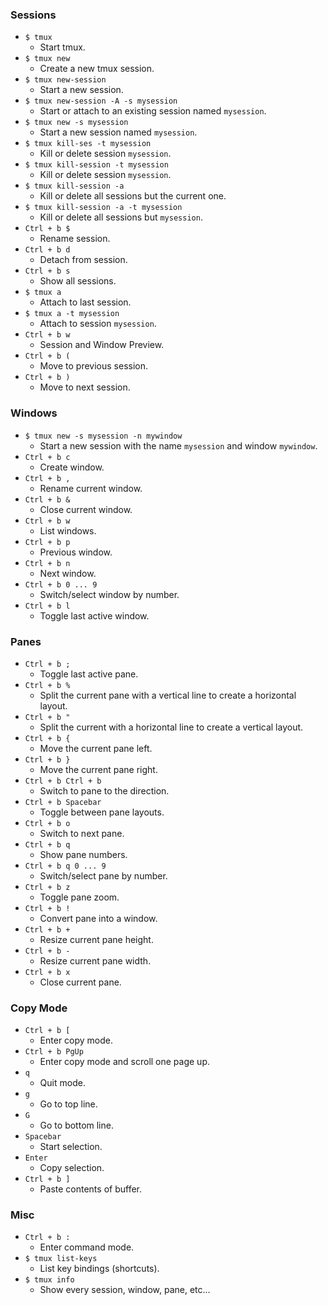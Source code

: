 ### Sessions

- `$ tmux`
  - Start tmux.
- `$ tmux new`
  - Create a new tmux session.
- `$ tmux new-session`
  - Start a new session.
- `$ tmux new-session -A -s mysession`
  - Start or attach to an existing session named `mysession`.
- `$ tmux new -s mysession`
  - Start a new session named `mysession`.
- `$ tmux kill-ses -t mysession`
  - Kill or delete session `mysession`.
- `$ tmux kill-session -t mysession`
  - Kill or delete session `mysession`.
- `$ tmux kill-session -a`
  - Kill or delete all sessions but the current one.
- `$ tmux kill-session -a -t mysession`
  - Kill or delete all sessions but `mysession`.
- `Ctrl + b $`
  - Rename session.
- `Ctrl + b d`
  - Detach from session.
- `Ctrl + b s`
  - Show all sessions.
- `$ tmux a`
  - Attach to last session.
- `$ tmux a -t mysession`
  - Attach to session `mysession`.
- `Ctrl + b w`
  - Session and Window Preview.
- `Ctrl + b (`
  - Move to previous session.
- `Ctrl + b )`
  - Move to next session.

### Windows

- `$ tmux new -s mysession -n mywindow`
  - Start a new session with the name `mysession` and window `mywindow`.
- `Ctrl + b c`
  - Create window.
- `Ctrl + b ,`
  - Rename current window.
- `Ctrl + b &`
  - Close current window.
- `Ctrl + b w`
  - List windows.
- `Ctrl + b p`
  - Previous window.
- `Ctrl + b n`
  - Next window.
- `Ctrl + b 0 ... 9`
  - Switch/select window by number.
- `Ctrl + b l`
  - Toggle last active window.

### Panes

- `Ctrl + b ;`
  - Toggle last active pane.
- `Ctrl + b %`
  - Split the current pane with a vertical line to create a horizontal layout.
- `Ctrl + b "`
  - Split the current with a horizontal line to create a vertical layout.
- `Ctrl + b {`
  - Move the current pane left.
- `Ctrl + b }`
  - Move the current pane right.
- `Ctrl + b Ctrl + b`
  - Switch to pane to the direction.
- `Ctrl + b Spacebar`
  - Toggle between pane layouts.
- `Ctrl + b o`
  - Switch to next pane.
- `Ctrl + b q`
  - Show pane numbers.
- `Ctrl + b q 0 ... 9`
  - Switch/select pane by number.
- `Ctrl + b z`
  - Toggle pane zoom.
- `Ctrl + b !`
  - Convert pane into a window.
- `Ctrl + b +`
  - Resize current pane height.
- `Ctrl + b -`
  - Resize current pane width.
- `Ctrl + b x`
  - Close current pane.

### Copy Mode

- `Ctrl + b [`
  - Enter copy mode.
- `Ctrl + b PgUp`
  - Enter copy mode and scroll one page up.
- `q`
  - Quit mode.
- `g`
  - Go to top line.
- `G`
  - Go to bottom line.
- `Spacebar`
  - Start selection.
- `Enter`
  - Copy selection.
- `Ctrl + b ]`
  - Paste contents of buffer.

### Misc

- `Ctrl + b :`
  - Enter command mode.
- `$ tmux list-keys`
  - List key bindings (shortcuts).
- `$ tmux info`
  - Show every session, window, pane, etc...

